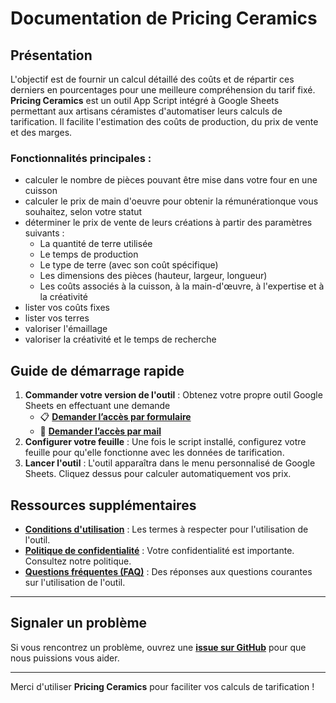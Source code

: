 # Documentation de Pricing Ceramics

## Présentation
L'objectif est de fournir un calcul détaillé des coûts et de répartir ces derniers en pourcentages pour une meilleure compréhension du tarif fixé.
**Pricing Ceramics** est un outil App Script intégré à Google Sheets permettant aux artisans céramistes d'automatiser leurs calculs de tarification. Il facilite l'estimation des coûts de production, du prix de vente et des marges.

### Fonctionnalités principales :
- calculer le nombre de pièces pouvant être mise dans votre four en une cuisson
- calculer le prix de main d'oeuvre pour obtenir la rémunérationque vous souhaitez, selon votre statut
- déterminer le prix de vente de leurs créations à partir des paramètres suivants :
    - La quantité de terre utilisée
    - Le temps de production
    - Le type de terre (avec son coût spécifique)
    - Les dimensions des pièces (hauteur, largeur, longueur)
    - Les coûts associés à la cuisson, à la main-d'œuvre, à l'expertise et à la créativité
- lister vos coûts fixes
- lister vos terres
- valoriser l'émaillage
- valoriser la créativité et le temps de recherche

## Guide de démarrage rapide
1. **Commander votre version de l'outil** : Obtenez votre propre outil Google Sheets en effectuant une demande
    - 📋 [**Demander l’accès par formulaire**](https://forms.gle/nWRj3hrSaPazFv738)  
    - 📩 **[Demander l’accès par mail](mailto:valentbotte@gmail.com?subject=Demande%20d'accès%20Pricing%20Ceramics&body=Bonjour,%20je%20souhaite%20utiliser%20Pricing%20Ceramics.%20Pouvez-vous%20m’en%20dire%20plus%20?)**
2. **Configurer votre feuille** : Une fois le script installé, configurez votre feuille pour qu'elle fonctionne avec les données de tarification.
3. **Lancer l'outil** : L'outil apparaîtra dans le menu personnalisé de Google Sheets. Cliquez dessus pour calculer automatiquement vos prix.

## Ressources supplémentaires

- **[Conditions d'utilisation](conditions.md)** : Les termes à respecter pour l'utilisation de l'outil.
- **[Politique de confidentialité](confidentialite.md)** : Votre confidentialité est importante. Consultez notre politique.
- **[Questions fréquentes (FAQ)](faq.md)** : Des réponses aux questions courantes sur l'utilisation de l'outil.

---

## Signaler un problème

Si vous rencontrez un problème, ouvrez une **[issue sur GitHub](https://github.com/vabott/artisan-business/issues)** pour que nous puissions vous aider.

---

Merci d'utiliser **Pricing Ceramics** pour faciliter vos calculs de tarification !

